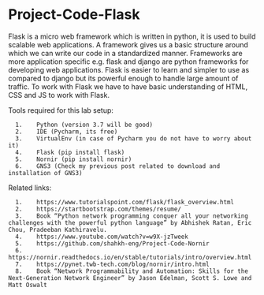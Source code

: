 # Project-Code-Flask


Flask is a micro web framework which is written in python, it is used to build scalable web applications. A framework gives us a basic structure around which we can write our code in a standardized manner. Frameworks are more application specific e.g. flask and django are python frameworks for developing web applications.  Flask is easier to learn and simpler to use as compared to django but its powerful enough to handle large amount of traffic. To work with Flask we have to have basic understanding of HTML, CSS and JS to work with Flask.

Tools required for this lab setup:


      1.	Python (version 3.7 will be good)
      2.	IDE (Pycharm, its free)
      3.	VirtualEnv (in case of Pycharm you do not have to worry about it)
      4.	Flask (pip install flask)
      5.	Nornir (pip install nornir)
      6.	GNS3 (Check my previous post related to download and installation of GNS3)
      
      
Related links:

      1.	https://www.tutorialspoint.com/flask/flask_overview.html
      2.	https://startbootstrap.com/themes/resume/
      3.	Book “Python network programming conquer all your networking challenges with the powerful python language” by Abhishek Ratan, Eric Chou, Pradeeban Kathiravelu.
      4.	https://www.youtube.com/watch?v=w9X-jzTweek
      5.	https://github.com/shahkh-eng/Project-Code-Nornir
      6.	https://nornir.readthedocs.io/en/stable/tutorials/intro/overview.html
      7.	https://pynet.twb-tech.com/blog/nornir/intro.html
      8.	Book “Network Programmability and Automation: Skills for the Next-Generation Network Engineer” by Jason Edelman, Scott S. Lowe and Matt Oswalt
